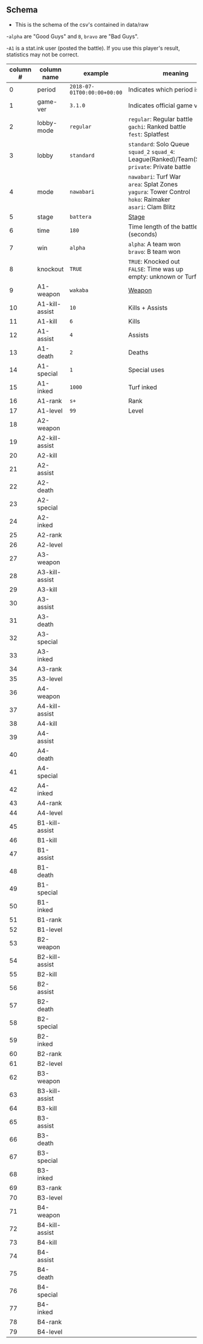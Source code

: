 Schema
------
- This is the schema of the csv's contained in data/raw

-`alpha` are "Good Guys" and `B`, `bravo` are "Bad Guys".

-`A1` is a stat.ink user (posted the battle). If you use this player's result, statistics may not be correct.

| column # | column name | example | meaning |
|----------|-------------|---------|---------|
|  0 | period | `2018-07-01T00:00:00+00:00` | Indicates which period is. |
|  1 | game-ver | `3.1.0` | Indicates official game version. |
|  2 | lobby-mode | `regular` | `regular`: Regular battle<br>`gachi`: Ranked battle<br>`fest`: Splatfest |
|  3 | lobby | `standard` | `standard`: Solo Queue <br>`squad_2` `squad_4`: League(Ranked)/Team(Splatfest)<br>`private`: Private battle |
|  4 | mode | `nawabari` | `nawabari`: Turf War<br>`area`: Splat Zones<br>`yagura`: Tower Control<br>`hoko`: Raimaker<br>`asari`: Clam Blitz |
|  5 | stage | `battera` | [Stage](https://stat.ink/api-info/stage2) |
|  6 | time | `180` | Time length of the battle (seconds) |
|  7 | win | `alpha` | `alpha`: A team won<br>`bravo`: B team won |
|  8 | knockout | `TRUE` | `TRUE`: Knocked out<br>`FALSE`: Time was up<br>empty: unknown or Turf War |
|  9 | A1-weapon | `wakaba` | [Weapon](https://stat.ink/api-info/weapon2) |
| 10 | A1-kill-assist | `10` | Kills + Assists |
| 11 | A1-kill | `6` | Kills |
| 12 | A1-assist | `4` | Assists |
| 13 | A1-death | `2` | Deaths |
| 14 | A1-special | `1` | Special uses |
| 15 | A1-inked | `1000` | Turf inked |
| 16 | A1-rank | `s+` | Rank |
| 17 | A1-level | `99` | Level |
| 18 | A2-weapon | | |
| 19 | A2-kill-assist | | |
| 20 | A2-kill | | |
| 21 | A2-assist | | |
| 22 | A2-death | | |
| 23 | A2-special | | |
| 24 | A2-inked | | |
| 25 | A2-rank | | |
| 26 | A2-level | | |
| 27 | A3-weapon | | |
| 28 | A3-kill-assist | | |
| 29 | A3-kill | | |
| 30 | A3-assist | | |
| 31 | A3-death | | |
| 32 | A3-special | | |
| 33 | A3-inked | | |
| 34 | A3-rank | | |
| 35 | A3-level | | |
| 36 | A4-weapon | | |
| 37 | A4-kill-assist | | |
| 38 | A4-kill | | |
| 39 | A4-assist | | |
| 40 | A4-death | | |
| 41 | A4-special | | |
| 42 | A4-inked | | |
| 43 | A4-rank | | |
| 44 | A4-level | | |
| 45 | B1-kill-assist | | |
| 46 | B1-kill | | |
| 47 | B1-assist | | |
| 48 | B1-death | | |
| 49 | B1-special | | |
| 50 | B1-inked | | |
| 51 | B1-rank | | |
| 52 | B1-level | | |
| 53 | B2-weapon | | |
| 54 | B2-kill-assist | | |
| 55 | B2-kill | | |
| 56 | B2-assist | | |
| 57 | B2-death | | |
| 58 | B2-special | | |
| 59 | B2-inked | | |
| 60 | B2-rank | | |
| 61 | B2-level | | |
| 62 | B3-weapon | | |
| 63 | B3-kill-assist | | |
| 64 | B3-kill | | |
| 65 | B3-assist | | |
| 66 | B3-death | | |
| 67 | B3-special | | |
| 68 | B3-inked | | |
| 69 | B3-rank | | |
| 70 | B3-level | | |
| 71 | B4-weapon | | |
| 72 | B4-kill-assist | | |
| 73 | B4-kill | | |
| 74 | B4-assist | | |
| 75 | B4-death | | |
| 76 | B4-special | | |
| 77 | B4-inked | | |
| 78 | B4-rank | | |
| 79 | B4-level | | |
